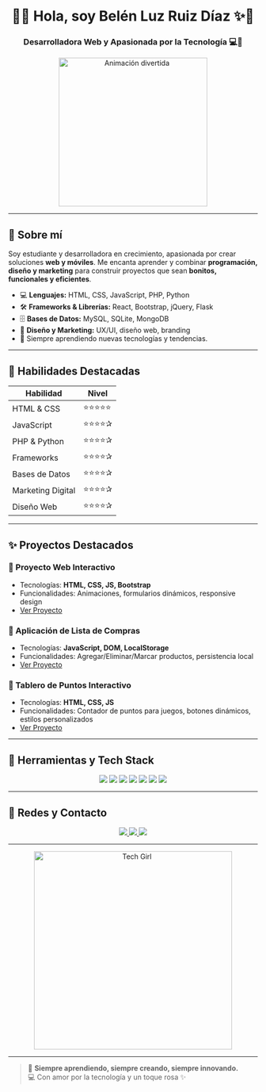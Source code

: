 <!-- README del perfil de Belén Luz Ruiz Díaz -->
<h1 align="center">🌸✨ Hola, soy Belén Luz Ruiz Díaz ✨🌸</h1>
<h3 align="center">Desarrolladora Web y Apasionada por la Tecnología 💻💖</h3>

<p align="center">
  <img src="https://media.giphy.com/media/3o7aD2saalBwwftBIY/giphy.gif" alt="Animación divertida" width="300"/>
</p>

---

## 💖 Sobre mí
Soy estudiante y desarrolladora en crecimiento, apasionada por crear soluciones **web y móviles**. Me encanta aprender y combinar **programación, diseño y marketing** para construir proyectos que sean **bonitos, funcionales y eficientes**.  

- 💻 **Lenguajes:** HTML, CSS, JavaScript, PHP, Python  
- 🛠 **Frameworks & Librerías:** React, Bootstrap, jQuery, Flask  
- 🗄 **Bases de Datos:** MySQL, SQLite, MongoDB  
- 🎨 **Diseño y Marketing:** UX/UI, diseño web, branding  
- 🌱 Siempre aprendiendo nuevas tecnologías y tendencias.

---

## 🌸 Habilidades Destacadas

| Habilidad | Nivel |
|-----------|-------|
| HTML & CSS | ⭐⭐⭐⭐⭐ |
| JavaScript | ⭐⭐⭐⭐✰ |
| PHP & Python | ⭐⭐⭐⭐✰ |
| Frameworks | ⭐⭐⭐⭐✰ |
| Bases de Datos | ⭐⭐⭐⭐✰ |
| Marketing Digital | ⭐⭐⭐⭐✰ |
| Diseño Web | ⭐⭐⭐⭐✰ |

---

## ✨ Proyectos Destacados

### 🌷 Proyecto Web Interactivo
- Tecnologías: **HTML, CSS, JS, Bootstrap**  
- Funcionalidades: Animaciones, formularios dinámicos, responsive design  
- [Ver Proyecto](https://github.com/Belulu77/ProyectoWeb)

### 🌸 Aplicación de Lista de Compras
- Tecnologías: **JavaScript, DOM, LocalStorage**  
- Funcionalidades: Agregar/Eliminar/Marcar productos, persistencia local  
- [Ver Proyecto](https://github.com/Belulu77/ListaCompras)

### 💖 Tablero de Puntos Interactivo
- Tecnologías: **HTML, CSS, JS**  
- Funcionalidades: Contador de puntos para juegos, botones dinámicos, estilos personalizados  
- [Ver Proyecto](https://github.com/Belulu77/TableroPuntos)

---

## 🎀 Herramientas y Tech Stack

<p align="center">
  <img src="https://img.shields.io/badge/HTML-E34F26?style=for-the-badge&logo=html5&logoColor=white"/>
  <img src="https://img.shields.io/badge/CSS-1572B6?style=for-the-badge&logo=css3&logoColor=white"/>
  <img src="https://img.shields.io/badge/JavaScript-F7DF1E?style=for-the-badge&logo=javascript&logoColor=black"/>
  <img src="https://img.shields.io/badge/PHP-777BB4?style=for-the-badge&logo=php&logoColor=white"/>
  <img src="https://img.shields.io/badge/Python-3776AB?style=for-the-badge&logo=python&logoColor=white"/>
  <img src="https://img.shields.io/badge/React-61DAFB?style=for-the-badge&logo=react&logoColor=black"/>
  <img src="https://img.shields.io/badge/Bootstrap-7952B3?style=for-the-badge&logo=bootstrap&logoColor=white"/>
</p>

---

## 🌸 Redes y Contacto

<p align="center">
  <a href="https://www.linkedin.com/in/belen-luz-ruiz-diaz/" target="_blank">
    <img src="https://img.shields.io/badge/LinkedIn-0A66C2?style=for-the-badge&logo=linkedin&logoColor=white"/>
  </a>
  <a href="https://twitter.com/" target="_blank">
    <img src="https://img.shields.io/badge/Twitter-1DA1F2?style=for-the-badge&logo=twitter&logoColor=white"/>
  </a>
  <a href="Ruizdiazb378@gmail.com" target="_blank">
    <img src="https://img.shields.io/badge/Email-D14836?style=for-the-badge&logo=gmail&logoColor=white"/>
  </a>
</p>

---

<p align="center">
  <img src="https://media.giphy.com/media/l0MYt5jPR6QX5pnqM/giphy.gif" width="400" alt="Tech Girl"/>
</p>

---

> 🌸 **Siempre aprendiendo, siempre creando, siempre innovando.**  
> 💻 Con amor por la tecnología y un toque rosa ✨


